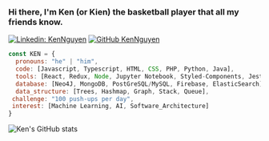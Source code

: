 ### Hi there, I'm Ken (or Kien) the basketball player that all my friends know.

[![Linkedin: KenNguyen](https://img.shields.io/badge/-KenNguyen-blue?style=flat-square&logo=Linkedin&logoColor=white&link=https://www.linkedin.com/in/ken-nguyen-0303/)](https://www.linkedin.com/in/ken-nguyen-0303/)
[![GitHub KenNguyen](https://img.shields.io/github/followers/kennguyen0303?label=follow&style=social)](https://github.com/kennguyen0303)

```javascript
const KEN = {
  pronouns: "he" | "him",
  code: [Javascript, Typescript, HTML, CSS, PHP, Python, Java],
  tools: [React, Redux, Node, Jupyter Notebook, Styled-Components, Jest, Docker, GraphQL],
  database: [Neo4J, MongoDB, PostGreSQL/MySQL, Firebase, ElasticSearch],
  data_structure: [Trees, Hashmap, Graph, Stack, Queue],
 challenge: "100 push-ups per day",
 interest: [Machine Learning, AI, Software_Architecture]
}
```

![Ken's GitHub stats](https://github-readme-stats.vercel.app/api?username=kennguyen0303&show_icons=true&theme=calm)
<!-- [![Ken's wakatime stats](https://github-readme-stats.vercel.app/api/wakatime?username=kennguyen0303&v=2)](https://github.com/anuraghazra/github-readme-stats)

[![Top Langs](https://github-readme-stats.vercel.app/api/top-langs/?username=kennguyen0303)](https://github.com/anuraghazra/github-readme-stats)

[![willianrod's wakatime stats](https://github-readme-stats.vercel.app/api/wakatime?username=willianrod)](https://github.com/anuraghazra/github-readme-stats)

<a href="https://github.com/anuraghazra/github-readme-stats">
  <img align="center" src="https://github-readme-stats.vercel.app/api/pin/?username=anuraghazra&repo=github-readme-stats" />
</a>
<a href="https://github.com/anuraghazra/convoychat">
  <img align="center" src="https://github-readme-stats.vercel.app/api/pin/?username=anuraghazra&repo=convoychat" />
</a> -->




